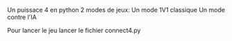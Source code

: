 Un puissace 4 en python
2 modes de jeux:
Un mode 1V1 classique
Un mode contre l'IA

Pour lancer le jeu lancer le fichier connect4.py
